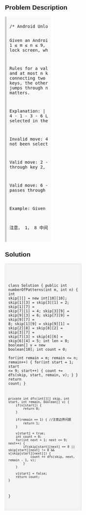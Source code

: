 <style>
  body { font-family: Arial, sans-serif; }
  .container { max-width: 50%; margin: auto; padding: 20px; }
  .comment-block { max-width: 50%; background-color: #f9f9f9; padding: 10px; border-left: 5px solid #ccc; }
  .code-block { background-color: #f4f4f4; padding: 10px; border: 1px solid #ddd; }
</style>

<div class='container'>
<h2>Problem Description</h2>
<div class='comment-block'>
<pre>
/* Android Unlock Patterns

Given an Android 3x3 key lock screen and two integers m and n, where 1 ≤ m ≤ n ≤ 9, 
count the total number of unlock patterns of the Android lock screen, which consist of minimum of m keys and maximum n keys.

Rules for a valid pattern:
Each pattern must connect at least m keys and at most n keys.
All the keys must be distinct.
If the line connecting two consecutive keys in the pattern passes through any other keys, 
the other keys must have previously selected in the pattern. No jumps through non selected key is allowed.
The order of keys used matters.

Explanation:
| 1 | 2 | 3 |
| 4 | 5 | 6 |
| 7 | 8 | 9 |
Invalid move: 4 - 1 - 3 - 6 
Line 1 - 3 passes through key 2 which had not been selected in the pattern.

Invalid move: 4 - 1 - 9 - 2
Line 1 - 9 passes through key 5 which had not been selected in the pattern.

Valid move: 2 - 4 - 1 - 3 - 6
Line 1 - 3 is valid because it passes through key 2, which had been selected in the pattern

Valid move: 6 - 5 - 4 - 1 - 9 - 2
Line 1 - 9 is valid because it passes through key 5, which had been selected in the pattern.

Example:
Given m = 1, n = 1, return 9.

注意， 1， 8 中间算没有点，1， 6 也一样 
*/
</pre>
</div>

<h2>Solution</h2>
<div class='code-block'>
<pre><code class='language-java'>

class Solution {
    public int numberOfPatterns(int m, int n) {
        int skip[][] = new int[10][10];
        skip[1][3] = skip[3][1] = 2;
        skip[1][7] = skip[7][1] = 4;
        skip[3][9] = skip[9][3] = 6;
        skip[7][9] = skip[9][7] = 8;
        skip[1][9] = skip[9][1] = skip[2][8] = skip[8][2] = skip[3][7] = skip[7][3] = skip[4][6] = skip[6][4] = 5;
        int len = 0;
        boolean[] v = new boolean[10];
        int count = 0;  
        for(int remain = m; remain <= n; remain++) {
            for(int start = 1; start <= 9; start++) {
                count += dfs(skip, start, remain, v);
            }
        }
        return count;
    }
    
    
    private int dfs(int[][] skip, int start, int remain, boolean[] v) {
        if(v[start]) {
            return 0;
        }
        
        if(remain == 1) { //注意边界问题
            return 1;
        }
        
        v[start] = true;
        int count = 0;
        for(int next = 1; next <= 9; next++) {
            if(skip[start][next] == 0 || skip[start][next] != 0 && v[skip[start][next]]) {
                count += dfs(skip, next, remain - 1, v);
            }
        }
        
        v[start] = false;
        return count;
    }
}</code></pre>
</div>
</div>
